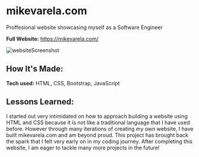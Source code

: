 # mikevarela.com
Proffesional website showcasing myself as a Software Engineer

**Full Website:** https://mikevarela.com/

![websiteScreenshot](michaelvarela.github.io\Resources\mikevarela-screenshot.png)

## How It's Made:

**Tech used:** HTML, CSS, Bootstrap, JavaScript

## Lessons Learned:

I started out very intimidated on how to approach building a website using HTML and CSS because it is not like a traditional language that I have used before. However through many iterations of creating my own website, I have built mikevarela.com and am beyond proud. This project has brought back the spark that I felt very early on in my coding journey. After completing this website, I am eager to tackle many more projects in the future!


